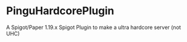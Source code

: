 # PinguHardcorePlugin
A Spigot/Paper 1.19.x Spigot Plugin to make a ultra hardcore server (not UHC)
